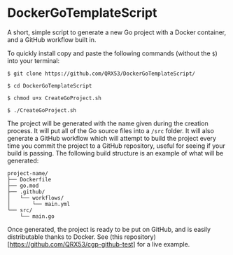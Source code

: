 # DockerGoTemplateScript
A short, simple script to generate a new Go project with a Docker container, and a GitHub workflow built in.

To quickly install copy and paste the following commands (without the `$`) into your terminal:

```
$ git clone https://github.com/QRX53/DockerGoTemplateScript/

$ cd DockerGoTemplateScript

$ chmod u+x CreateGoProject.sh

$ ./CreateGoProject.sh
```

The project will be generated with the name given during the creation process. It will put all of the Go source files into a `/src` folder. It will also generate a GitHub workflow which will attempt to build the project every time you commit the project to a GitHub repository, useful for seeing if your build is passing. The following build structure is an example of what will be generated:

```
project-name/
├── Dockerfile
├── go.mod
├── .github/
│   └── workflows/
│       └── main.yml
└── src/
    └── main.go
```

Once generated, the project is ready to be put on GitHub, and is easily distributable thanks to Docker. See (this repository)[https://github.com/QRX53/cgp-github-test] for a live example.
